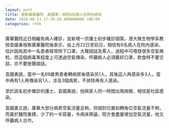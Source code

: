 ```yaml
---
layout: post
title: 視察廣華醫院　袁國勇：相信6名病人在院內感染
date: 2020-08-11 17:39:56.000000000 +08:00
categories: rthk
---
```


廣華醫院近日相繼有病人確診，並新增一宗護士初步確診個案。港大微生物學系教授袁國勇視察廣華醫院後表示，由上月22日至前日，相信有6名病人在院內感染，估計因為其中一名患者經常除下口罩，大聲說話及罵人，過程中可噴發很多空氣微粒，而這個病毒某程度上可透過空氣傳染，呼籲病人必須戴好口罩，飲食時不要交談，亦不要放聲說話。

袁國勇說，當中一名69歲男患者轉病房後感染另1人，其後這人再感染多3人，當中再有1人再傳染另1人，涉及3個病房，不排除再有人感染。

至於該名初步確診的護士，袁國勇說，他與家人同一時間出現病徵，相信是社區感染。

袁國勇又說，廣華大部分病房空氣流量足夠，但個別位置如轉角位空氣流量不夠，而基於醫院重建，少了約一半容量，令病床擠逼，院方會盡量增加空氣流量，他又呼籲病人合作。
